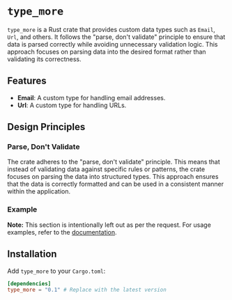 # `type_more`

`type_more` is a Rust crate that provides custom data types such as `Email`, `Url`, and others. It follows the "parse, don't validate" principle to ensure that data is parsed correctly while avoiding unnecessary validation logic. This approach focuses on parsing data into the desired format rather than validating its correctness.

## Features

- **Email**: A custom type for handling email addresses.
- **Url**: A custom type for handling URLs.

## Design Principles

### Parse, Don't Validate

The crate adheres to the "parse, don't validate" principle. This means that instead of validating data against specific rules or patterns, the crate focuses on parsing the data into structured types. This approach ensures that the data is correctly formatted and can be used in a consistent manner within the application.

### Example

**Note:** This section is intentionally left out as per the request. For usage examples, refer to the [documentation](https://docs.rs/type_more).

## Installation

Add `type_more` to your `Cargo.toml`:

```toml
[dependencies]
type_more = "0.1" # Replace with the latest version
